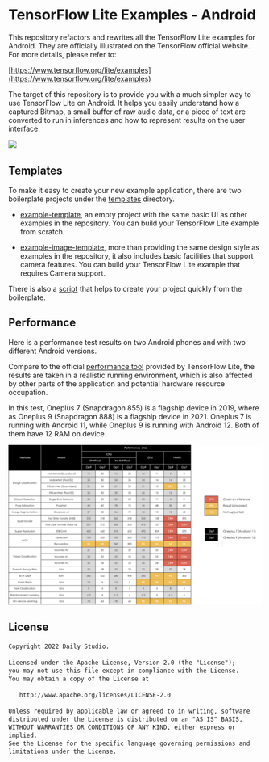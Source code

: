 # TensorFlow Lite Examples - Android

This repository refactors and rewrites all the TensorFlow Lite examples for Android. They are officially illustrated on the TensorFlow official website. For more details, please refer to:

[https://www.tensorflow.org/lite/examples](https://www.tensorflow.org/lite/examples)

The target of this repository is to provide you with a much simpler way to use TensorFlow Lite on Android. It helps you easily understand how a captured Bitmap, a small buffer of raw audio data, or a piece of text are converted to run in inferences and how to represent results on the user interface.

[![](.github/youtube.png)](https://www.youtube.com/watch?v=ctn-t1pg9pA&feature=youtu.be)

## Templates
To make it easy to create your new example application, there are two boilerplate projects under the [templates](./templates) directory.

- [example-template](./templates/example-template), an empty project with the same basic UI as other examples in the repository. You can build your TensorFlow Lite example from scratch. 

- [example-image-template](./templates/example-image-template), more than providing the same design style as examples in the repository, it also includes basic facilities that support camera features. You can build your TensorFlow Lite example that requires Camera support.

There is also a [script](./scripts) that helps to create your project quickly from the boilerplate.

## Performance

Here is a performance test results on two Android phones and with two different Android versions. 

Compare to the official [performance tool](https://www.tensorflow.org/lite/performance/measurement) provided by TensorFlow Lite, the results are taken in a realistic running environment, which is also affected by other parts of the application and potential hardware resource occupation.

In this test, Oneplus 7 (Snapdragon 855) is a flagship device in 2019, where as Oneplus 9 (Snapdragon 888) is a flagship device in 2021. Oneplus 7 is running with Android 11, while Oneplus 9 is running with Android 12. Both of them have 12 RAM on device.

[![](.github/performance.png)]()


## License

    Copyright 2022 Daily Studio.

    Licensed under the Apache License, Version 2.0 (the "License");
    you may not use this file except in compliance with the License.
    You may obtain a copy of the License at
    
       http://www.apache.org/licenses/LICENSE-2.0
    
    Unless required by applicable law or agreed to in writing, software
    distributed under the License is distributed on an "AS IS" BASIS,
    WITHOUT WARRANTIES OR CONDITIONS OF ANY KIND, either express or implied.
    See the License for the specific language governing permissions and
    limitations under the License.
